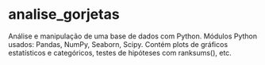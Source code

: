 # analise_gorjetas
Análise e manipulação de uma base de dados com Python.
Módulos Python usados: Pandas, NumPy, Seaborn, Scipy.
Contém plots de gráficos estatísticos e categóricos, testes de hipóteses com ranksums(), etc.
